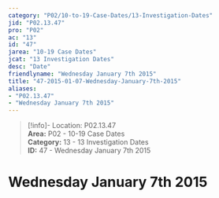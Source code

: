 ```yaml
---  
category: "P02/10-to-19-Case-Dates/13-Investigation-Dates"  
jid: "P02.13.47"  
pro: "P02"  
ac: "13"  
id: "47"  
jarea: "10-19 Case Dates"  
jcat: "13 Investigation Dates"  
desc: "Date"  
friendlyname: "Wednesday January 7th 2015"  
title: "47-2015-01-07-Wednesday-January-7th-2015"  
aliases:   
- "P02.13.47"  
- "Wednesday January 7th 2015"  
---  
```

>[!info]- Location: P02.13.47  
>**Area:** P02 - 10-19 Case Dates  
>**Category:** 13 - 13 Investigation Dates  
>**ID:** 47 - Wednesday January 7th 2015  
  
# Wednesday January 7th 2015  
